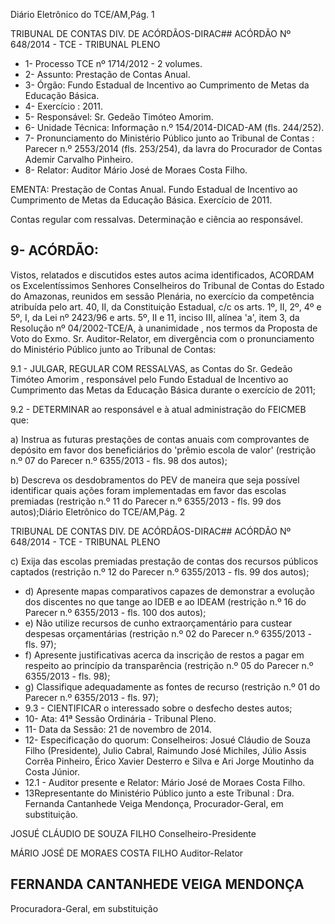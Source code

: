 Diário Eletrônico do TCE/AM,Pág. 1

TRIBUNAL DE CONTAS DIV. DE ACÓRDÃOS-DIRAC## ACÓRDÃO Nº 648/2014 - TCE - TRIBUNAL PLENO

- 1- Processo TCE nº 1714/2012 - 2 volumes.
- 2- Assunto: Prestação de Contas Anual.
- 3- Órgão: Fundo Estadual de Incentivo ao Cumprimento de Metas da Educação Básica.
- 4- Exercício : 2011.
- 5- Responsável: Sr. Gedeão Timóteo Amorim.
- 6- Unidade Técnica: Informação n.º 154/2014-DICAD-AM (fls. 244/252).
- 7-  Pronunciamento  do  Ministério Público  junto  ao Tribunal  de  Contas :  Parecer  n.º 2553/2014 (fls. 253/254), da lavra do Procurador de Contas Ademir Carvalho Pinheiro.
- 8- Relator: Auditor Mário José de Moraes Costa Filho.

EMENTA: Prestação  de  Contas  Anual.  Fundo Estadual de Incentivo ao Cumprimento de Metas da Educação Básica. Exercício de 2011.

Contas  regular  com  ressalvas.  Determinação  e ciência ao responsável.

## 9- ACÓRDÃO:

Vistos, relatados e discutidos estes autos acima identificados, ACORDAM os Excelentíssimos  Senhores  Conselheiros do Tribunal de Contas do Estado do Amazonas, reunidos em sessão Plenária, no exercício da competência atribuída pelo  art. 40, II, da Constituição Estadual, c/c os arts. 1º, II, 2º, 4º e 5º, I, da Lei nº 2423/96 e arts. 5º, II e 11, inciso III, alínea 'a', item 3, da Resolução nº 04/2002-TCE/A, à unanimidade , nos termos  da  Proposta  de  Voto  do  Exmo.  Sr.  Auditor-Relator,  em  divergência  com  o pronunciamento do Ministério Público junto ao Tribunal de Contas:

9.1 - JULGAR, REGULAR COM RESSALVAS, as  Contas do Sr. Gedeão Timóteo  Amorim ,  responsável  pelo  Fundo  Estadual  de  Incentivo  ao  Cumprimento  das Metas da Educação Básica durante o exercício de 2011;

9.2 - DETERMINAR ao  responsável e à atual administração do FEICMEB que:

a) Instrua as futuras prestações de contas anuais com comprovantes de depósito  em  favor  dos  beneficiários  do  'prêmio  escola  de  valor'  (restrição  n.º  07  do Parecer n.º 6355/2013 - fls. 98 dos autos);

b) Descreva os desdobramentos do PEV de maneira que seja possível identificar quais ações foram implementadas em favor das escolas premiadas (restrição n.º 11 do Parecer n.º 6355/2013 - fls. 99 dos autos);Diário Eletrônico do TCE/AM,Pág. 2

TRIBUNAL DE CONTAS DIV. DE ACÓRDÃOS-DIRAC## ACÓRDÃO Nº 648/2014 - TCE - TRIBUNAL PLENO

c) Exija  das  escolas  premiadas  prestação  de  contas  dos  recursos públicos captados (restrição n.º 12 do Parecer n.º 6355/2013 - fls. 99 dos autos);

- d) Apresente mapas comparativos capazes de demonstrar a evolução dos  discentes  no  que  tange  ao  IDEB  e  ao  IDEAM  (restrição  n.º  16  do  Parecer  n.º 6355/2013 - fls. 100 dos autos);
- e) Não utilize recursos de cunho extraorçamentário para custear despesas orçamentárias (restrição n.º 02 do Parecer n.º 6355/2013 - fls. 97);
- f) Apresente  justificativas  acerca  da  inscrição  de  restos  a  pagar  em respeito ao princípio da transparência (restrição n.º 05 do Parecer n.º 6355/2013 - fls. 98);
- g) Classifique adequadamente as fontes de recurso (restrição n.º 01 do Parecer n.º 6355/2013 - fls. 97);
- 9.3 - CIENTIFICAR o interessado sobre o desfecho destes autos;
- 10- Ata: 41ª Sessão Ordinária - Tribunal Pleno.
- 11- Data da Sessão: 21 de novembro de 2014.
- 12- Especificação do quorum: Conselheiros: Josué Cláudio de Souza Filho (Presidente), Julio Cabral, Raimundo José Michiles, Júlio Assis Corrêa Pinheiro, Érico Xavier Desterro e Silva e Ari Jorge Moutinho da Costa Júnior.
- 12.1 - Auditor presente e Relator: Mário José de Moraes Costa Filho.
- 13Representante  do  Ministério  Público  junto  a  este  Tribunal : Dra. Fernanda Cantanhede Veiga Mendonça, Procurador-Geral, em substituição.

JOSUÉ CLÁUDIO DE SOUZA FILHO Conselheiro-Presidente

MÁRIO JOSÉ DE MORAES COSTA FILHO Auditor-Relator

## FERNANDA CANTANHEDE VEIGA MENDONÇA

Procuradora-Geral, em substituição